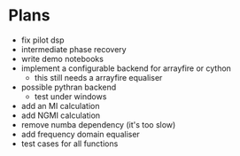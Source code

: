 # Plans 

- fix pilot dsp
- intermediate phase recovery
- write demo notebooks
- implement a configurable backend for arrayfire or cython
    - this still needs a arrayfire equaliser
- possible pythran backend
    - test under windows
- add an MI calculation
- add NGMI calculation
- remove numba dependency (it's too slow)
- add frequency domain equaliser
- test cases for all functions

